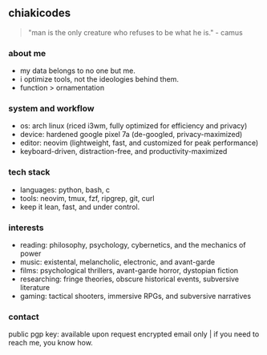 ## chiakicodes

> "man is the only creature who refuses to be what he is." - camus


### about me
- my data belongs to no one but me.
- i optimize tools, not the ideologies behind them.
- function > ornamentation

### system and workflow
- os: arch linux (riced i3wm, fully optimized for efficiency and privacy)
- device: hardened google pixel 7a (de-googled, privacy-maximized)
- editor: neovim (lightweight, fast, and customized for peak performance)
- keyboard-driven, distraction-free, and productivity-maximized

### tech stack
- languages: python, bash, c
- tools: neovim, tmux, fzf, ripgrep, git, curl
- keep it lean, fast, and under control.

### interests
- reading: philosophy, psychology, cybernetics, and the mechanics of power
- music: existental, melancholic, electronic, and avant-garde
- films: psychological thrillers, avant-garde horror, dystopian fiction
- researching: fringe theories, obscure historical events, subversive literature
- gaming: tactical shooters, immersive RPGs, and subversive narratives

### contact
public pgp key: available upon request
encrypted email only | if you need to reach me, you know how.
